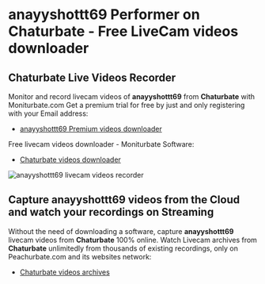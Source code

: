 # anayyshottt69 Performer on Chaturbate - Free LiveCam videos downloader

## Chaturbate Live Videos Recorder

Monitor and record livecam videos of **anayyshottt69** from **Chaturbate** with Moniturbate.com
Get a premium trial for free by just and only registering with your Email address:
* [anayyshottt69 Premium videos downloader](https://moniturbate.com/request-demo-licence-key.html)

Free livecam videos downloader - Moniturbate Software:
* [Chaturbate videos downloader](https://moniturbate.com/moniturbate-download-software.html)

![anayyshottt69 livecam videos recorder](https://peachurnet.com/templates/moniturbate-software.png)


## Capture anayyshottt69 videos from the Cloud and watch your recordings on Streaming

Without the need of downloading a software, capture **anayyshottt69** livecam videos from **Chaturbate** 100% online.
Watch Livecam archives from **Chaturbate** unlimitedly from thousands of existing recordings, only on Peachurbate.com and its websites network:
* [Chaturbate videos archives](https://peachurnet.com/)